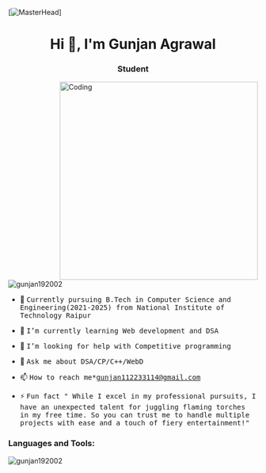 [![MasterHead](https://developers.giphy.com/branch/master/static/api-512d36c09662682717108a38bbb5c57d.gif)]
<h1 align="center">Hi 👋, I'm Gunjan Agrawal</h1>
<h3 align="center">Student</h3>
<img align="right" alt="Coding" width="400" src="https://cdn.dribbble.com/users/1162077/screenshots/3848914/programmer.gif">


<p align="left"> <img src="https://komarev.com/ghpvc/?username=gunjan192002&label=Profile%20views&color=0e75b6&style=flat" alt="gunjan192002" /> </p>

- 👷 <samp>Currently pursuing B.Tech in Computer Science and Engineering(2021-2025) from National Institute of Technology Raipur

- 🌱 <samp>I’m currently learning Web development and DSA

- 🤝 <samp>I’m looking for help with Competitive programming

- 💬 <samp>Ask me about DSA/CP/C++/WebD

- 📫 <samp>How to reach me*gunjan112233114@gmail.com

- ⚡ <samp> Fun fact " While I excel in my professional pursuits, I have an unexpected talent for juggling flaming torches in my free time. So you can trust me to handle multiple projects with ease and a touch of fiery entertainment!"


<h3 align="left">Languages and Tools:</h3>


<p><img align="center" src="https://github-readme-streak-stats.herokuapp.com/?user=gunjan192002&" alt="gunjan192002" /></p>
